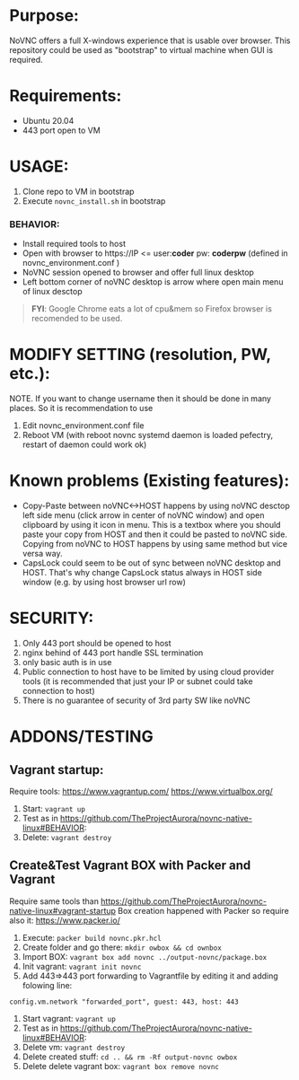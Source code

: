 # Purpose:
NoVNC offers a full X-windows experience that is usable over browser. This repository could be used as "bootstrap" to virtual machine when GUI is required. 

# Requirements:
- Ubuntu 20.04
- 443 port open to VM

# USAGE:
1. Clone repo to VM in bootstrap
1. Execute `novnc_install.sh` in bootstrap

### BEHAVIOR:
* Install required tools to host
* Open with browser to https://IP <= user:**coder** pw: **coderpw** (defined in novnc_environment.conf )
* NoVNC session opened to browser and offer full linux desktop
* Left bottom corner of noVNC desktop is arrow where open main menu of linux desctop
>**FYI**: Google Chrome eats a lot of cpu&mem so Firefox browser is recomended to be used.

# MODIFY SETTING (resolution, PW, etc.):
NOTE. If you want to change username then it should be done in many places. So it is recommendation to use 
1. Edit novnc_environment.conf file
1. Reboot VM (with reboot novnc systemd daemon is loaded pefectry, restart of daemon could work ok)

# Known problems (Existing features):
* Copy-Paste between noVNC<->HOST happens by using noVNC desctop left side menu (click arrow in center of noVNC window) and open clipboard by using it icon in menu. This is a textbox where you should paste your copy from HOST and then it could be pasted to noVNC side. Copying from noVNC to HOST happens by using same method but vice versa way.
* CapsLock could seem to be out of sync between noVNC desktop and HOST. That's why change CapsLock status always in HOST side window (e.g. by using host browser url row)

# SECURITY:
1. Only 443 port should be opened to host
1. nginx behind of 443 port handle SSL termination
1. only basic auth is in use
1. Public connection to host have to be limited by using cloud provider tools (it is recommended that just your IP or subnet could take connection to host)
1. There is no guarantee of security of 3rd party SW like noVNC

# ADDONS/TESTING
## Vagrant startup:
Require tools: https://www.vagrantup.com/ https://www.virtualbox.org/
1. Start: `vagrant up`
1. Test as in https://github.com/TheProjectAurora/novnc-native-linux#BEHAVIOR:
1. Delete: `vagrant destroy`

## Create&Test Vagrant BOX with Packer and Vagrant
Require same tools than https://github.com/TheProjectAurora/novnc-native-linux#vagrant-startup
Box creation happened with Packer so require also it: https://www.packer.io/
1. Execute: `packer build novnc.pkr.hcl`
1. Create folder and go there: `mkdir owbox && cd ownbox`
1. Import BOX: `vagrant box add novnc ../output-novnc/package.box`
1. Init vagrant: `vagrant init novnc`
1. Add 443=>443 port forwarding to Vagrantfile by editing it and adding folowing line:
```
config.vm.network "forwarded_port", guest: 443, host: 443
```
1. Start vagrant: `vagrant up`
1. Test as in https://github.com/TheProjectAurora/novnc-native-linux#BEHAVIOR:
1. Delete vm: `vagrant destroy`
1. Delete created stuff: `cd .. && rm -Rf output-novnc owbox`
1. Delete delete vagrant box: `vagrant box remove novnc`